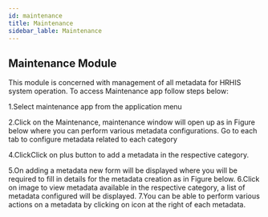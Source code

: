 ```yaml
---
id: maintenance
title: Maintenance
sidebar_lable: Maintenance
---
```


## Maintenance Module

This module is concerned with management of all metadata for HRHIS system operation. To access Maintenance app follow steps below:

 1.Select maintenance app from the application menu

 2.Click on the Maintenance, maintenance window will open up as in Figure below where you can perform various metadata configurations. Go to each tab to configure metadata related to each category

 4.ClickClick on plus button to add a metadata in the respective category.

 5.On adding a metadata new form will be displayed where you will be required to fill in details for the metadata creation as in Figure below.
 6.Click on image to view metadata available in the respective category, a list of metadata configured will be displayed.
 7.You can be able to perform various actions on a metadata by clicking on icon at the right of each metadata.
